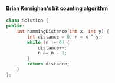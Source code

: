 #### Brian Kernighan's bit counting algorithm

```c++
class Solution {
public:
    int hammingDistance(int x, int y) {
        int distance = 0, n = x ^ y;
        while (n != 0) {
            distance++;
            n &= n - 1;
        }
        return distance;
    }
};
```